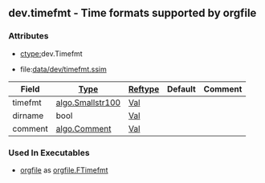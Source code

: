 ## dev.timefmt - Time formats supported by orgfile


### Attributes
<a href="#attributes"></a>
<!-- dev.mdmark  mdmark:MDSECTION  state:BEG_AUTO  param:Attributes -->
* [ctype:](/txt/ssimdb/dmmeta/ctype.md)dev.Timefmt

* file:[data/dev/timefmt.ssim](/data/dev/timefmt.ssim)

|Field|[Type](/txt/ssimdb/dmmeta/ctype.md)|[Reftype](/txt/ssimdb/dmmeta/reftype.md)|Default|Comment|
|---|---|---|---|---|
|timefmt|[algo.Smallstr100](/txt/protocol/algo/README.md#algo-smallstr100)|[Val](/txt/exe/amc/reftypes.md#val)|||
|dirname|bool|[Val](/txt/exe/amc/reftypes.md#val)|||
|comment|[algo.Comment](/txt/protocol/algo/Comment.md)|[Val](/txt/exe/amc/reftypes.md#val)|||

<!-- dev.mdmark  mdmark:MDSECTION  state:END_AUTO  param:Attributes -->

### Used In Executables
<a href="#used-in-executables"></a>
<!-- dev.mdmark  mdmark:MDSECTION  state:BEG_AUTO  param:ImdbUses -->

* [orgfile](/txt/exe/orgfile/internals.md) as [orgfile.FTimefmt](/txt/exe/orgfile/internals.md#orgfile-ftimefmt)

<!-- dev.mdmark  mdmark:MDSECTION  state:END_AUTO  param:ImdbUses -->

